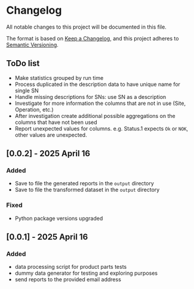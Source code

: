 # Changelog

All notable changes to this project will be documented in this file.


The format is based on [Keep a Changelog](https://keepachangelog.com/en/1.1.0/),
and this project adheres to [Semantic Versioning](https://semver.org/spec/v2.0.0.html).

## ToDo list

- Make statistics grouped by run time
- Process duplicated in the description data to have unique name for single SN
- Handle missing descriptions for SNs: use SN as a description
- Investigate for more information the columns that are not in use (Site, Operation, etc.)
- After investigation create additional possible aggregations on the columns that have not been used
- Report unexpected values for columns. e.g. Status.1 expects `Ok` or `NOK`, other values are unexpected.

## [0.0.2] - 2025 April 16

### Added

- Save to file the generated reports in the `output` directory
- Save to file the transformed dataset in the `output` directory


### Fixed

- Python package versions upgraded


## [0.0.1] - 2025 April 16

### Added
- data processing script for product parts tests
- dummy data generator for testing and exploring purposes
- send reports to the provided email address

